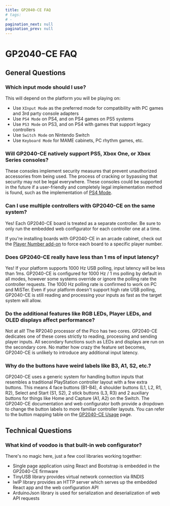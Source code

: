 ```yaml
---
title: GP2040-CE FAQ
# tags:
# - 
pagination_next: null
pagination_prev: null
---
```


# GP2040-CE FAQ

## General Questions

### Which input mode should I use?

This will depend on the platform you will be playing on:

* Use `XInput Mode` as the preferred mode for compatibility with PC games and 3rd party console adapters
* Use `PS4 Mode` on PS4, and on PS4 games on PS5 systems
* Use `PS3 Mode` on PS3, and on PS4 with games that support legacy controllers
* Use `Switch Mode` on Nintendo Switch
* Use `Keyboard Mode` for MAME cabinets, PC rhythm games, etc.

### Will GP2040-CE natively support PS5, Xbox One, or Xbox Series consoles?

These consoles implement security measures that prevent unauthorized accessories from being used. The process of cracking or bypassing that security may not be legal everywhere. These consoles could be supported in the future if a user-friendly and completely legal implementation method is found, such as the implementation of [PS4 Mode](../add-ons/ps4-mode.md).

### Can I use multiple controllers with GP2040-CE on the same system?

Yes! Each GP2040-CE board is treated as a separate controller. Be sure to only run the embedded web configurator for each controller one at a time.

If you're installing boards with GP2040-CE in an arcade cabinet, check out the [Player Number add-on](../add-ons/player-number.md) to force each board to a specific player number.

### Does GP2040-CE really have less than 1 ms of input latency?

Yes! If your platform supports 1000 Hz USB polling, input latency will be less than 1ms. GP2040-CE is configured for 1000 Hz / 1 ms polling by default in all modes, however some systems override or ignore the polling rate the controller requests. The 1000 Hz polling rate is confirmed to work on PC and MiSTer. Even if your platform doesn't support high rate USB polling, GP2040-CE is still reading and processing your inputs as fast as the target system will allow.

### Do the additional features like RGB LEDs, Player LEDs, and OLED displays affect performance?

Not at all! The RP2040 processor of the Pico has two cores. GP2040-CE dedicates one of these cores strictly to reading, processing and sending player inputs. All secondary functions such as LEDs and displays are run on the secondary core. No matter how crazy the feature set becomes, GP2040-CE is unlikely to introduce any additional input latency.

### Why do the buttons have weird labels like B3, A1, S2, etc.?

GP2040-CE uses a generic system for handling button inputs that resembles a traditional PlayStation controller layout with a few extra buttons. This means 4 face buttons (B1-B4), 4 shoulder buttons (L1, L2, R1, R2), Select and Start (S1, S2), 2 stick buttons (L3, R3) and 2 auxiliary buttons for things like Home and Capture (A1, A2) on the Switch. The GP2040-CE documentation and web configurator both provide a dropdown to change the button labels to more familiar controller layouts. You can refer to the button mapping table on the [GP2040-CE Usage](../usage.mdx#buttons) page.

## Technical Questions

### What kind of voodoo is that built-in web configurator?

There's no magic here, just a few cool libraries working together:

* Single page application using React and Bootstrap is embedded in the GP2040-CE firmware
* TinyUSB library provides virtual network connection via RNDIS
* lwIP library provides an HTTP server which serves up the embedded React app and the web configuration API
* ArduinoJson library is used for serialization and deserialization of web API requests
